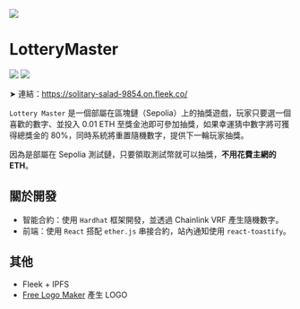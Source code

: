 ![](https://i.imgur.com/qwn0KnH.jpg)

# LotteryMaster

![](https://img.shields.io/badge/-React-80DEEA?logo=react&logoColor=fff&logoWidth=12) ![](https://img.shields.io/badge/-Solidity-1C1C1C?logo=solidity&logoColor=white&logoWidth=12)

➤ 連結：https://solitary-salad-9854.on.fleek.co/

`Lottery Master` 是一個部屬在區塊鏈（Sepolia）上的抽獎遊戲，玩家只要選一個喜歡的數字、並投入 0.01 ETH 至獎金池即可參加抽獎，如果幸運猜中數字將可獲得總獎金的 80%，同時系統將重置隨機數字，提供下一輪玩家抽獎。

因為是部屬在 Sepolia 測試鏈，只要領取測試幣就可以抽獎，**不用花費主網的 ETH**。

## 關於開發

* 智能合約：使用 `Hardhat` 框架開發，並透過 Chainlink VRF 產生隨機數字。
* 前端：使用 `React` 搭配 `ether.js` 串接合約，站內通知使用 `react-toastify`。

## 其他

* Fleek + IPFS
* [Free Logo Maker](https://www.namecheap.com/logo-maker/app/new) 產生 LOGO
